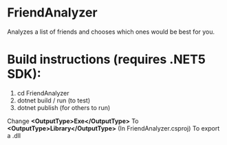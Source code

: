 # FriendAnalyzer
 Analyzes a list of friends and chooses which ones would be best for you.

# Build instructions (requires .NET5 SDK):
 1) cd FriendAnalyzer
 2) dotnet build / run (to test)
 3) dotnet publish (for others to run)

 Change <b>\<OutputType>Exe\</OutputType></b>
 To <b>\<OutputType>Library\</OutputType></b>
 (In FriendAnalyzer.csproj)
 To export a .dll
 
